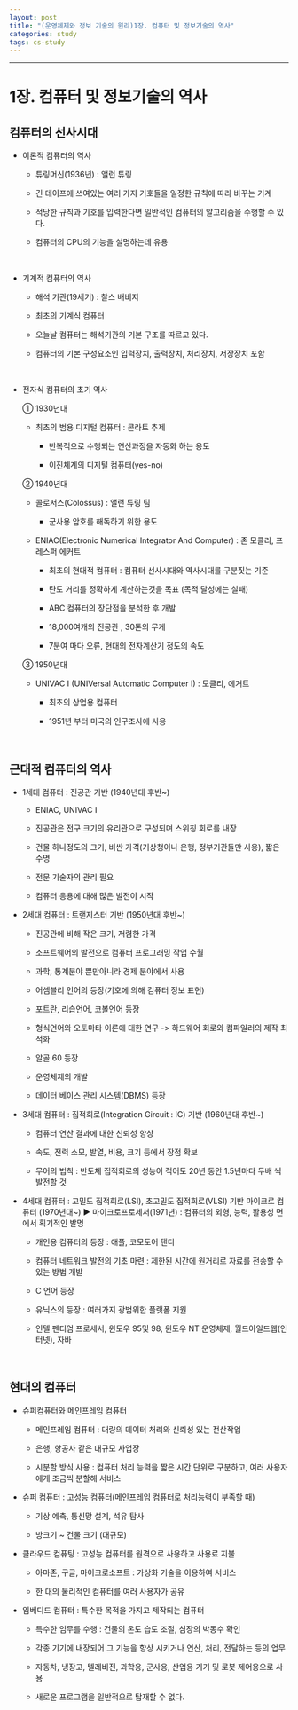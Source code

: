 ```yaml
---
layout: post
title: "(운영체제와 정보 기술의 원리)1장. 컴퓨터 및 정보기술의 역사"
categories: study
tags: cs-study
---
```


---
# 1장. 컴퓨터 및 정보기술의 역사

## 컴퓨터의 선사시대

 - 이론적 컴퓨터의 역사
   - 튜링머신(1936년)  : 앨런 튜링

   - 긴 테이프에 쓰여있는 여러 가지 기호들을 일정한 규칙에 따라 바꾸는 기계

   - 적당한 규칙과 기호를 입력한다면 일반적인 컴퓨터의 알고리즘을 수행할 수 있다.

   - 컴퓨터의 CPU의 기능을 설명하는데 유용

<br>

 - 기계적 컴퓨터의 역사
   - 해석 기관(19세기) : 찰스 배비지

   - 최초의 기계식 컴퓨터

   - 오늘날 컴퓨터는 해석기관의 기본 구조를 따르고 있다.

   - 컴퓨터의 기본 구성요소인 입력장치, 출력장치, 처리장치, 저장장치 포함

 <br>

 - 전자식 컴퓨터의 초기 역사

   ① 1930년대

   - 최초의 범용 디지털 컴퓨터 : 콘라트 추제

        - 반복적으로 수행되는 연산과정을 자동화 하는 용도

        - 이진체계의 디지털 컴퓨터(yes-no) 

 

   ② 1940년대 

   - 콜로서스(Colossus) : 앨런 튜링 팀 

        - 군사용 암호를 해독하기 위한 용도

   - ENIAC(Electronic Numerical Integrator And Computer) : 존 모클리, 프레스퍼 에커트

        - 최초의 현대적 컴퓨터 : 컴퓨터 선사시대와 역사시대를 구분짓는 기준

        - 탄도 거리를 정확하게 계산하는것을 목표 (목적 달성에는 실패)

        - ABC 컴퓨터의 장단점을 분석한 후 개발 

        - 18,000여개의 진공관 , 30톤의 무게

        - 7분여 마다 오류, 현대의 전자계산기 정도의 속도

 

   ③ 1950년대

   - UNIVAC I (UNIVersal Automatic Computer I) : 모클리, 에거트

        - 최초의 상업용 컴퓨터

        - 1951년 부터 미국의 인구조사에 사용

 <br>

## 근대적 컴퓨터의 역사
 - 1세대 컴퓨터 : 진공관 기반 (1940년대 후반~)
    -  ENIAC, UNIVAC I

    - 진공관은 전구 크기의 유리관으로 구성되며 스위칭 회로를 내장

    - 건물 하나정도의 크기, 비싼 가격(기상청이나 은행, 정부기관들만 사용), 짧은 수명

    - 전문 기술자의 관리 필요

    - 컴퓨터 응용에 대해 많은 발전이 시작

 

 - 2세대 컴퓨터 : 트랜지스터 기반 (1950년대 후반~)
    - 진공관에 비해 작은 크기, 저렴한 가격

    - 소프트웨어의 발전으로 컴퓨터 프로그래밍 작업 수월

    - 과학, 통계분야 뿐만아니라 경제 분야에서 사용

    - 어셈블리 언어의 등장(기호에 의해 컴퓨터 정보 표현)

    - 포트란, 리습언어, 코볼언어 등장

    - 형식언어와 오토마타 이론에 대한 연구 -> 하드웨어 회로와 컴파일러의 제작 최적화

    - 알골 60 등장

    - 운영체제의 개발 

    - 데이터 베이스 관리 시스템(DBMS) 등장

 

 - 3세대 컴퓨터 : 집적회로(Integration Gircuit : IC) 기반 (1960년대 후반~)
    - 컴퓨터 연산 결과에 대한 신뢰성 향상

    - 속도, 전력 소모, 발열, 비용, 크기 등에서 장점 확보

    - 무어의 법칙 : 반도체 집적회로의 성능이 적어도 20년 동안 1.5년마다 두배 씩 발전할 것

 

 - 4세대 컴퓨터 : 고밀도 집적회로(LSI), 초고밀도 집적회로(VLSI) 기반 마이크로 컴퓨터 (1970년대~)
  ▶ 마이크로프로세서(1971년) : 컴퓨터의 외형, 능력, 활용성 면에서 획기적인 발명

    - 개인용 컴퓨터의 등장 : 애플, 코모도어 탠디

    - 컴퓨터 네트워크 발전의 기초 마련 : 제한된 시간에 원거리로 자료를 전송할 수 있는 방법 개발

    - C 언어 등장

    - 유닉스의 등장 : 여러가지 광범위한 플랫폼 지원

    - 인텔 펜티엄 프로세서, 윈도우 95및 98, 윈도우 NT 운영체제, 월드아일드웹(인터넷), 자바

 <br>

## 현대의 컴퓨터
 - 슈퍼컴퓨터와 메인프레임 컴퓨터
    - 메인프레임 컴퓨터 : 대량의 데이터 처리와 신뢰성 있는 전산작업

   - 은행, 항공사 같은 대규모 사업장

   - 시분할 방식 사용 : 컴퓨터 처리 능력을 짧은 시간 단위로 구분하고, 여러 사용자에게 조금씩 분할해 서비스

 

  - 슈퍼 컴퓨터 : 고성능 컴퓨터(메인프레임 컴퓨터로 처리능력이 부족할 때)

    - 기상 예측, 통신망 설계, 석유 탐사

    - 방크기 ~ 건물 크기 (대규모)

 

  - 클라우드 컴퓨팅 : 고성능 컴퓨터를 원격으로 사용하고 사용료 지불

    - 아마존, 구글, 마이크로소프트 : 가상화 기술을 이용하여 서비스

    - 한 대의 물리적인 컴퓨터를 여러 사용자가 공유


  -  임베디드 컴퓨터 : 특수한 목적을 가지고 제작되는 컴퓨터

        - 특수한 임무를 수행 : 건물의 온도 습도 조절, 심장의 박동수 확인

        - 각종 기기에 내장되어 그 기능을 향상 시키거나 연산, 처리, 전달하는 등의 업무

        - 자동차, 냉장고, 텔레비전, 과학용, 군사용, 산업용 기기 및 로봇 제어용으로 사용

        - 새로운 프로그램을 일반적으로 탑재할 수 없다.
